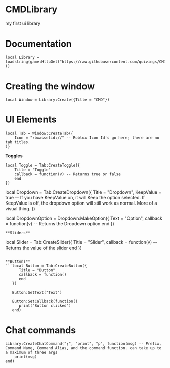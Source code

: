 # CMDLibrary
my first ui library 

# Documentation

```
local Library = loadstring(game:HttpGet("https://raw.githubusercontent.com/quivings/CMDLibrary/main/src"))()
```

# Creating the window
```
local Window = Library:Create({Title = "CMD"})
```

# UI Elements

```
local Tab = Window:CreateTab({
    Icon = "rbxassetid://" -- Roblox Icon Id's go here; there are no tab titles.
)}
```

**Toggles**
```
local Toggle = Tab:CreateToggle({
    Title = "Toggle"
    callback = function(v) -- Returns true or false
    end
})
```
local Dropdown = Tab:CreateDropdown({
    Title = "Dropdown",
    KeepValue = true -- If you have KeepValue on, it will Keep the option selected. If KeepValue is off, the dropdown option will still work as normal. More of a visual thing.
})

local DropdownOption = Dropdown:MakeOption({
    Text = "Option",
    callback = function(v) -- Returns the Dropdown option
    end
})
```
**Sliders**
```
local Slider = Tab:CreateSlider({
    Title = "Slider",
    callback = function(v) -- Returns the value of the slider
    end
})
```

**Buttons**
```local Button = Tab:CreateButton({
      Title = "Button"
      callback = function()
      end
   })

   Button:SetText("Text")
   
   Button:SetCallback(function()
      print("Button clicked")
   end)
```

# Chat commands

```
Library:CreateChatCommand(";", "print", "p", function(msg) -- Prefix, Command Name, Command Alias, and the command function. can take up to a maximum of three args
    print(msg)
end)
```
